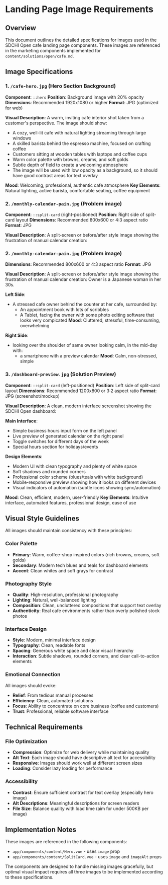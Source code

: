 # Landing Page Image Requirements

## Overview

This document outlines the detailed specifications for images used in the SDCHI Open cafe landing page components. These images are referenced in the marketing components implemented for `content/solutions/open/cafe.md`.

## Image Specifications

### 1. `/cafe-hero.jpg` (Hero Section Background)

**Component**: `::hero`
**Position**: Background image with 20% opacity
**Dimensions**: Recommended 1920x1080 or higher
**Format**: JPG (optimized for web)

**Visual Description**:
A warm, inviting cafe interior shot taken from a customer's perspective. The image should show:
- A cozy, well-lit cafe with natural lighting streaming through large windows
- A skilled barista behind the espresso machine, focused on crafting coffee
- Customers sitting at wooden tables with laptops and coffee cups
- Warm color palette with browns, creams, and soft golds
- Subtle depth of field to create a welcoming atmosphere
- The image will be used with low opacity as a background, so it should have good contrast areas for text overlay

**Mood**: Welcoming, professional, authentic cafe atmosphere
**Key Elements**: Natural lighting, active barista, comfortable seating, coffee equipment

### 2. `/monthly-calendar-pain.jpg` (Problem image)

**Component**: `::split-card` (right-positioned)
**Position**: Right side of split-card layout
**Dimensions**: Recommended 800x600 or 4:3 aspect ratio
**Format**: JPG

**Visual Description**:
A split-screen or before/after style image showing the frustration of manual calendar creation:
### 2. `/monthly-calendar-pain.jpg` (Problem image)

**Dimensions**: Recommended 800x600 or 4:3 aspect ratio
**Format**: JPG

**Visual Description**:
A split-screen or before/after style image showing the frustration of manual calendar creation:
Owner is a Japanese woman in her 30s.

**Left Side**:
- A stressed cafe owner behind the counter at her cafe, surrounded by:
  - An appointment book with lots of scribbles
  - A Tablet, facing the owner with some photo editing software that looks very compicated
  **Mood**: Cluttered, stressful, time-consuming, overwhelming


**Right Side**:
- looking over the shoulder of same owner looking calm, in the mid-day with:
  - a smartphone with a preview calendar
  **Mood**: Calm, non-stressed, simple

### 3. `/dashboard-preview.jpg` (Solution Preview)

**Component**: `::split-card` (left-positioned)
**Position**: Left side of split-card layout
**Dimensions**: Recommended 1200x800 or 3:2 aspect ratio
**Format**: JPG (screenshot/mockup)

**Visual Description**:
A clean, modern interface screenshot showing the SDCHI Open dashboard:

**Main Interface**:
- Simple business hours input form on the left panel
- Live preview of generated calendar on the right panel
- Toggle switches for different days of the week
- Special hours section for holidays/events

**Design Elements**:
- Modern UI with clean typography and plenty of white space
- Soft shadows and rounded corners
- Professional color scheme (blues/teals with white background)
- Mobile-responsive preview showing how it looks on different devices
- Visual indicators of automation (subtle icons showing sync/automation)

**Mood**: Clean, efficient, modern, user-friendly
**Key Elements**: Intuitive interface, automated features, professional design, ease of use

## Visual Style Guidelines

All images should maintain consistency with these principles:

### Color Palette
- **Primary**: Warm, coffee-shop inspired colors (rich browns, creams, soft golds)
- **Secondary**: Modern tech blues and teals for dashboard elements
- **Accent**: Clean whites and soft grays for contrast

### Photography Style
- **Quality**: High-resolution, professional photography
- **Lighting**: Natural, well-balanced lighting
- **Composition**: Clean, uncluttered compositions that support text overlay
- **Authenticity**: Real cafe environments rather than overly polished stock photos

### Interface Design
- **Style**: Modern, minimal interface design
- **Typography**: Clean, readable fonts
- **Spacing**: Generous white space and clear visual hierarchy
- **Interaction**: Subtle shadows, rounded corners, and clear call-to-action elements

### Emotional Connection
All images should evoke:
- **Relief**: From tedious manual processes
- **Efficiency**: Clean, automated solutions  
- **Focus**: Ability to concentrate on core business (coffee and customers)
- **Trust**: Professional, reliable software interface

## Technical Requirements

### File Optimization
- **Compression**: Optimize for web delivery while maintaining quality
- **Alt Text**: Each image should have descriptive alt text for accessibility
- **Responsive**: Images should work well at different screen sizes
- **Loading**: Consider lazy loading for performance

### Accessibility
- **Contrast**: Ensure sufficient contrast for text overlay (especially hero image)
- **Alt Descriptions**: Meaningful descriptions for screen readers
- **File Size**: Balance quality with load time (aim for under 500KB per image)

## Implementation Notes

These images are referenced in the following components:
- `app/components/content/Hero.vue` - uses `image` prop
- `app/components/content/SplitCard.vue` - uses `image` and `imageAlt` props

The components are designed to handle missing images gracefully, but optimal visual impact requires all three images to be implemented according to these specifications.